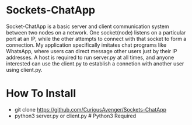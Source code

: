 # Sockets-ChatApp
Socket-ChatApp is a basic server and client communication system between two nodes on a network. One socket(node) listens on a particular port at an IP, while the other attempts to connect with that socket to form a connection. My application specifically imitates chat programs like WhatsApp, where users can direct message other users just by their IP addresses. A host is required to run server.py at all times, and anyone interested can use the client.py to establish a connetion with another user using client.py. 

# How To Install
- git clone https://github.com/CuriousAvenger/Sockets-ChatApp
- python3 server.py or client.py # Python3 Required
